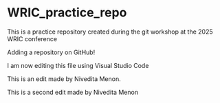 # WRIC_practice_repo
This is a practice repository created during the git workshop at the 2025 WRIC conference

Adding a repository on GitHub!

I am now editing this file using Visual Studio Code

This is an edit made by Nivedita Menon.

This is a second edit made by Nivedita Menon